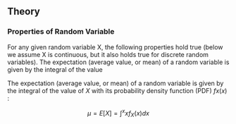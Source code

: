 
## Theory

### Properties of Random Variable

For any given random variable X, the following properties hold true (below we assume X is continuous, but it also holds true for discrete random variables). The expectation (average value, or mean) of a random variable is given by the integral of the value

The expectation (average value, or mean) of a random variable is given by the integral of the value of $X$ with its probability density function (PDF) $f x(x)$ :

$$
\mu=E[X]=\int^x x f_X(x) d x
$$





